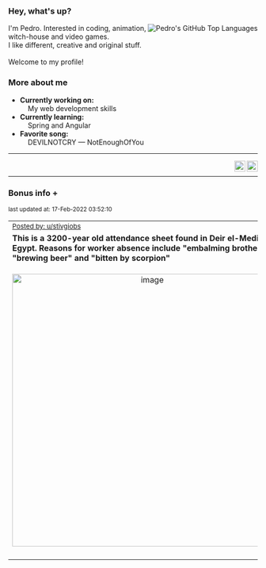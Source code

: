 ### Hey, what's up?
<img align="right" alt="Pedro's GitHub Top Languages" src="https://github-readme-stats.vercel.app/api/top-langs/?username=PedrosUsername&exclude_repo=HW2&layout=compact" />

I'm Pedro. Interested in coding, animation, witch-house and video games.<br>
I like different, creative and original stuff.<br><br>
Welcome to my profile!

### More about me
- **Currently working on:**  
&nbsp;&nbsp;&nbsp;&nbsp;My web development skills
- **Currently learning:**  
&nbsp;&nbsp;&nbsp;&nbsp;Spring and Angular
- **Favorite song:**  
&nbsp;&nbsp;&nbsp;&nbsp;DEVILNOTCRY — NotEnoughOfYou
___
[<img align="right" alt="LinkedIn" width="22px" src="https://cdn.jsdelivr.net/npm/simple-icons@v3/icons/linkedin.svg" />][linkedin]
&nbsp;&nbsp;
[<img align="right" alt="Email" width="22px" src="https://cdn.jsdelivr.net/npm/simple-icons@v3/icons/gmail.svg" />][gmail]
___

### Bonus info +

<p align="left"><sub>last updated at: 17-Feb-2022 03:52:10</sub></p>

|   |
| --- |
| <sub>[Posted by: u/stivgiobs][source]</sub> |
| **This is a 3200-year old attendance sheet found in Deir el-Medina, Egypt. Reasons for worker absence include "embalming brother", "brewing beer" and "bitten by scorpion"** | 
|<p align="center"> <img alt="image" src="https://i.redd.it/yju83k9jk1h81.jpg" width="550" /> </p>|
|   |

  



  
  
  
[linkedin]: https://linkedin.com/in/pedro-h-r-gomes-8a487b14a/
[gmail]: mailto:pilique11@gmail.com
[source]: https://www.reddit.com/r/interestingasfuck/comments/spc2rj/this_is_a_3200year_old_attendance_sheet_found_in/
[PushshiftAPI]: https://github.com/pushshift/api